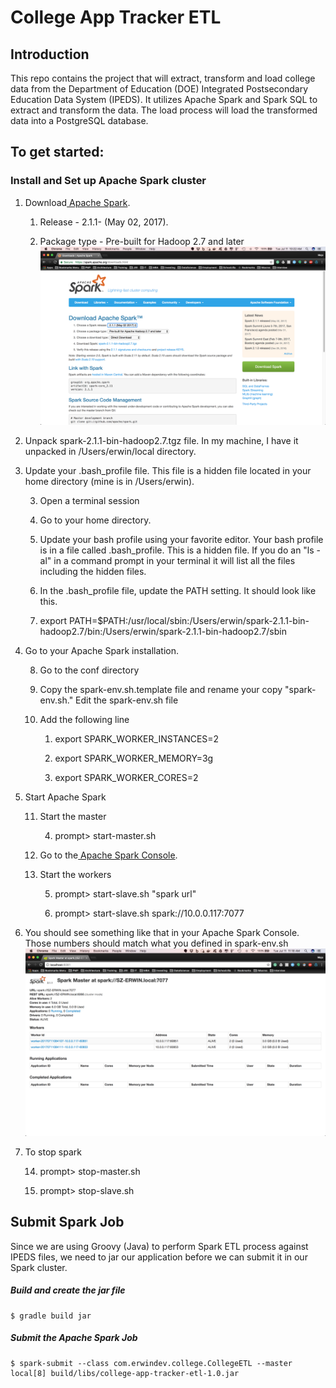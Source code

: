 # College App Tracker ETL
## Introduction
This repo contains the project that will extract, transform and load college data from the Department of Education (DOE) Integrated Postsecondary Education Data System (IPEDS).  It utilizes Apache Spark and Spark SQL to extract and transform the data.  The load process will load the transformed data into a PostgreSQL database.

## To get started:

### Install and Set up Apache Spark cluster

1. Download[ Apache Spark](http://spark.apache.org/downloads.html).  

    1. Release - 2.1.1- (May 02, 2017).  

    2. Package type - Pre-built for Hadoop 2.7 and later![Apache Spark Download](readme_assets/apache_spark_download.png)

2. Unpack spark-2.1.1-bin-hadoop2.7.tgz file.  In my machine, I have it unpacked in /Users/erwin/local directory.

3. Update your .bash_profile file.  This file is a hidden file located in your home directory (mine is in /Users/erwin).

    3. Open a terminal session

    4. Go to your home directory.

    5. Update your bash profile using your favorite editor.  Your bash profile is in a file called .bash_profile.  This is a hidden file.  If you do an "ls -al" in a command prompt in your terminal it will list all the files including the hidden files.

    6. In the .bash_profile file, update the PATH setting.  It should look like this.

    7. export PATH=$PATH:/usr/local/sbin:/Users/erwin/spark-2.1.1-bin-hadoop2.7/bin:/Users/erwin/spark-2.1.1-bin-hadoop2.7/sbin

4. Go to your Apache Spark installation.

    8. Go to the conf directory

    9. Copy the spark-env.sh.template file and rename your copy "spark-env.sh." Edit the spark-env.sh file

    10. Add the following line

        1. export SPARK_WORKER_INSTANCES=2

        2. export SPARK_WORKER_MEMORY=3g

        3. export SPARK_WORKER_CORES=2

5. Start Apache Spark

    11. Start the master

        4. prompt> start-master.sh

    12. Go to the[ Apache Spark Console](http://localhost:8081/).

    13. Start the workers

        5. prompt> start-slave.sh "spark url"

        6. prompt> start-slave.sh spark://10.0.0.117:7077

6. You should see something like that in your Apache Spark Console.  Those numbers should match what you defined in spark-env.sh![image alt text](readme_assets/apache_spark_master_console.png)

7. To stop spark

    14. prompt> stop-master.sh

    15. prompt> stop-slave.sh

## Submit Spark Job

Since we are using Groovy (Java) to perform Spark ETL process against IPEDS files, we need to jar our application before we can submit it in our Spark cluster.

##### Build and create the jar file
```
$ gradle build jar
```

##### Submit the Apache Spark Job
```
$ spark-submit --class com.erwindev.college.CollegeETL --master local[8] build/libs/college-app-tracker-etl-1.0.jar
```
